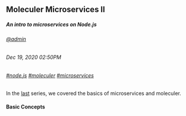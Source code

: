## Moleculer Microservices II
##### *An intro to microservices on Node.js*
###### [@admin](/whoami)
###### Dec 19, 2020 02:50PM
###### [#node.js]() [#moleculer]() [#microservices]()

In the [last](/moleculer-microservices-i) series, we covered the basics of microservices and moleculer.

#### Basic Concepts
